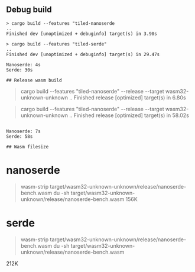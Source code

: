 ## Debug build
```
> cargo build --features "tiled-nanoserde
..
Finished dev [unoptimized + debuginfo] target(s) in 3.90s

> cargo build --features "tiled-serde"
..
Finished dev [unoptimized + debuginfo] target(s) in 29.47s

Nanoserde: 4s
Serde: 30s

## Release wasm build
```
> cargo build --features "tiled-nanoserde" --release --target wasm32-unknown-unknown
..
Finished release [optimized] target(s) in 6.80s

> cargo build --features "tiled-nanoserde" --release --target wasm32-unknown-unknown
..
Finished release [optimized] target(s) in 58.02s
```

Nanoserde: 7s
Serde: 58s

## Wasm filesize

```
# nanoserde
> wasm-strip target/wasm32-unknown-unknown/release/nanoserde-bench.wasm
> du -sh target/wasm32-unknown-unknown/release/nanoserde-bench.wasm
156K

# serde
> wasm-strip target/wasm32-unknown-unknown/release/nanoserde-bench.wasm
> du -sh target/wasm32-unknown-unknown/release/nanoserde-bench.wasm

212K
```

